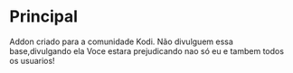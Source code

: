 # Principal

Addon criado para a comunidade Kodi. Não divulguem essa base,divulgando ela Voce estara prejudicando nao só eu e tambem todos os usuarios!

